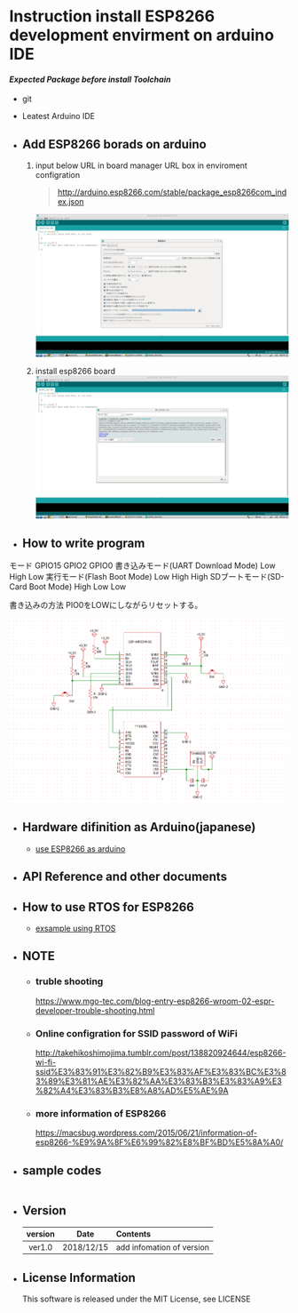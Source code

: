 # Instruction install ESP8266 development envirment on arduino IDE


#### ***Expected Package before install Toolchain***
- git
- Leatest Arduino IDE

- ## Add ESP8266 borads on arduino

    1. input below URL in board manager URL box in enviroment configration
        > http://arduino.esp8266.com/stable/package_esp8266com_index.json   

        ![](./pictures/BoardManager.png)
    2. install esp8266 board 
        ![](./pictures/install.png)

- ## How to write program
モード									GPIO15	GPIO2	GPIO0
書き込みモード(UART Download Mode)	Low	High	Low
実行モード(Flash Boot Mode)			Low	High	High
SDブートモード(SD-Card Boot Mode)		High	Low	Low

書き込みの方法
PIO0をLOWにしながらリセットする。

![](./pictures/wiring.png)

- ## Hardware difinition as Arduino(japanese)
    - [use ESP8266 as arduino](https://keijirotanabe.github.io/blog/2017/02/08/esp8266-how-to-170208/)   

- ## API Reference and other documents
    <!-- Access [Espressif ESP32 official site](https://docs.espressif.com/projects/esp-idf/en/latest/get-started/linux-setup.html) -->

- ## How to use RTOS for ESP8266
    - [exsample using RTOS](https://44781184.at.webry.info/201601/article_6.html)
- ## NOTE
    - ### truble shooting
        https://www.mgo-tec.com/blog-entry-esp8266-wroom-02-espr-developer-trouble-shooting.html
    - ### Online configration for SSID password of WiFi
        http://takehikoshimojima.tumblr.com/post/138820924644/esp8266-wi-fi-ssid%E3%83%91%E3%82%B9%E3%83%AF%E3%83%BC%E3%83%89%E3%81%AE%E3%82%AA%E3%83%B3%E3%83%A9%E3%82%A4%E3%83%B3%E8%A8%AD%E5%AE%9A
    - ### more information of ESP8266
        https://macsbug.wordpress.com/2015/06/21/information-of-esp8266-%E9%9A%8F%E6%99%82%E8%BF%BD%E5%8A%A0/


- ## sample codes
    ~~~c++
    
    ~~~

- ## Version

    |version  |Date|Contents|
    |:-----:|:-------:|:----------------|
    |ver1.0 |2018/12/15|add infomation of version|   


- ## License Information
   This software is released under the MIT License, see LICENSE